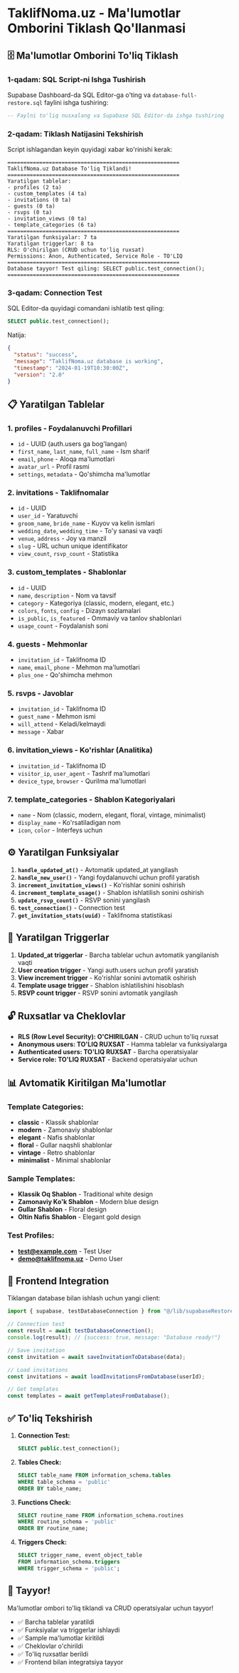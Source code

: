 # TaklifNoma.uz - Ma'lumotlar Omborini Tiklash Qo'llanmasi

## 🗄️ Ma'lumotlar Omborini To'liq Tiklash

### 1-qadam: SQL Script-ni Ishga Tushirish

Supabase Dashboard-da SQL Editor-ga o'ting va `database-full-restore.sql` faylini ishga tushiring:

```sql
-- Faylni to'liq nusxalang va Supabase SQL Editor-da ishga tushiring
```

### 2-qadam: Tiklash Natijasini Tekshirish

Script ishlagandan keyin quyidagi xabar ko'rinishi kerak:

```
======================================================
TaklifNoma.uz Database To'liq Tiklandi!
======================================================
Yaratilgan tablelar:
- profiles (2 ta)
- custom_templates (4 ta)
- invitations (0 ta)
- guests (0 ta)
- rsvps (0 ta)
- invitation_views (0 ta)
- template_categories (6 ta)
======================================================
Yaratilgan funksiyalar: 7 ta
Yaratilgan triggerlar: 8 ta
RLS: O'chirilgan (CRUD uchun to'liq ruxsat)
Permissions: Anon, Authenticated, Service Role - TO'LIQ
======================================================
Database tayyor! Test qiling: SELECT public.test_connection();
======================================================
```

### 3-qadam: Connection Test

SQL Editor-da quyidagi comandani ishlatib test qiling:

```sql
SELECT public.test_connection();
```

Natija:

```json
{
  "status": "success",
  "message": "TaklifNoma.uz database is working",
  "timestamp": "2024-01-19T10:30:00Z",
  "version": "2.0"
}
```

## 📋 Yaratilgan Tablelar

### 1. **profiles** - Foydalanuvchi Profillari

- `id` - UUID (auth.users ga bog'langan)
- `first_name`, `last_name`, `full_name` - Ism sharif
- `email`, `phone` - Aloqa ma'lumotlari
- `avatar_url` - Profil rasmi
- `settings`, `metadata` - Qo'shimcha ma'lumotlar

### 2. **invitations** - Taklifnomalar

- `id` - UUID
- `user_id` - Yaratuvchi
- `groom_name`, `bride_name` - Kuyov va kelin ismlari
- `wedding_date`, `wedding_time` - To'y sanasi va vaqti
- `venue`, `address` - Joy va manzil
- `slug` - URL uchun unique identifikator
- `view_count`, `rsvp_count` - Statistika

### 3. **custom_templates** - Shablonlar

- `id` - UUID
- `name`, `description` - Nom va tavsif
- `category` - Kategoriya (classic, modern, elegant, etc.)
- `colors`, `fonts`, `config` - Dizayn sozlamalari
- `is_public`, `is_featured` - Ommaviy va tanlov shablonlari
- `usage_count` - Foydalanish soni

### 4. **guests** - Mehmonlar

- `invitation_id` - Taklifnoma ID
- `name`, `email`, `phone` - Mehmon ma'lumotlari
- `plus_one` - Qo'shimcha mehmon

### 5. **rsvps** - Javoblar

- `invitation_id` - Taklifnoma ID
- `guest_name` - Mehmon ismi
- `will_attend` - Keladi/kelmaydi
- `message` - Xabar

### 6. **invitation_views** - Ko'rishlar (Analitika)

- `invitation_id` - Taklifnoma ID
- `visitor_ip`, `user_agent` - Tashrif ma'lumotlari
- `device_type`, `browser` - Qurilma ma'lumotlari

### 7. **template_categories** - Shablon Kategoriyalari

- `name` - Nom (classic, modern, elegant, floral, vintage, minimalist)
- `display_name` - Ko'rsatiladigan nom
- `icon`, `color` - Interfeys uchun

## ⚙️ Yaratilgan Funksiyalar

1. **`handle_updated_at()`** - Avtomatik updated_at yangilash
2. **`handle_new_user()`** - Yangi foydalanuvchi uchun profil yaratish
3. **`increment_invitation_views()`** - Ko'rishlar sonini oshirish
4. **`increment_template_usage()`** - Shablon ishlatilish sonini oshirish
5. **`update_rsvp_count()`** - RSVP sonini yangilash
6. **`test_connection()`** - Connection test
7. **`get_invitation_stats(uuid)`** - Taklifnoma statistikasi

## 🔧 Yaratilgan Triggerlar

1. **Updated_at triggerlar** - Barcha tablelar uchun avtomatik yangilanish vaqti
2. **User creation trigger** - Yangi auth.users uchun profil yaratish
3. **View increment trigger** - Ko'rishlar sonini avtomatik oshirish
4. **Template usage trigger** - Shablon ishlatilishini hisoblash
5. **RSVP count trigger** - RSVP sonini avtomatik yangilash

## 🔓 Ruxsatlar va Cheklovlar

- **RLS (Row Level Security): O'CHIRILGAN** - CRUD uchun to'liq ruxsat
- **Anonymous users: TO'LIQ RUXSAT** - Hamma tablelar va funksiyalarga
- **Authenticated users: TO'LIQ RUXSAT** - Barcha operatsiyalar
- **Service role: TO'LIQ RUXSAT** - Backend operatsiyalar uchun

## 📊 Avtomatik Kiritilgan Ma'lumotlar

### Template Categories:

- **classic** - Klassik shablonlar
- **modern** - Zamonaviy shablonlar
- **elegant** - Nafis shablonlar
- **floral** - Gullar naqshli shablonlar
- **vintage** - Retro shablonlar
- **minimalist** - Minimal shablonlar

### Sample Templates:

- **Klassik Oq Shablon** - Traditional white design
- **Zamonaviy Ko'k Shablon** - Modern blue design
- **Gullar Shablon** - Floral design
- **Oltin Nafis Shablon** - Elegant gold design

### Test Profiles:

- **test@example.com** - Test User
- **demo@taklifnoma.uz** - Demo User

## 🚀 Frontend Integration

Tiklangan database bilan ishlash uchun yangi client:

```typescript
import { supabase, testDatabaseConnection } from "@/lib/supabaseRestored";

// Connection test
const result = await testDatabaseConnection();
console.log(result); // {success: true, message: "Database ready!"}

// Save invitation
const invitation = await saveInvitationToDatabase(data);

// Load invitations
const invitations = await loadInvitationsFromDatabase(userId);

// Get templates
const templates = await getTemplatesFromDatabase();
```

## ✅ To'liq Tekshirish

1. **Connection Test:**

   ```sql
   SELECT public.test_connection();
   ```

2. **Tables Check:**

   ```sql
   SELECT table_name FROM information_schema.tables
   WHERE table_schema = 'public'
   ORDER BY table_name;
   ```

3. **Functions Check:**

   ```sql
   SELECT routine_name FROM information_schema.routines
   WHERE routine_schema = 'public'
   ORDER BY routine_name;
   ```

4. **Triggers Check:**
   ```sql
   SELECT trigger_name, event_object_table
   FROM information_schema.triggers
   WHERE trigger_schema = 'public';
   ```

## 🎉 Tayyor!

Ma'lumotlar ombori to'liq tiklandi va CRUD operatsiyalar uchun tayyor!

- ✅ Barcha tablelar yaratildi
- ✅ Funksiyalar va triggerlar ishlaydi
- ✅ Sample ma'lumotlar kiritildi
- ✅ Cheklovlar o'chirildi
- ✅ To'liq ruxsatlar berildi
- ✅ Frontend bilan integratsiya tayyor
